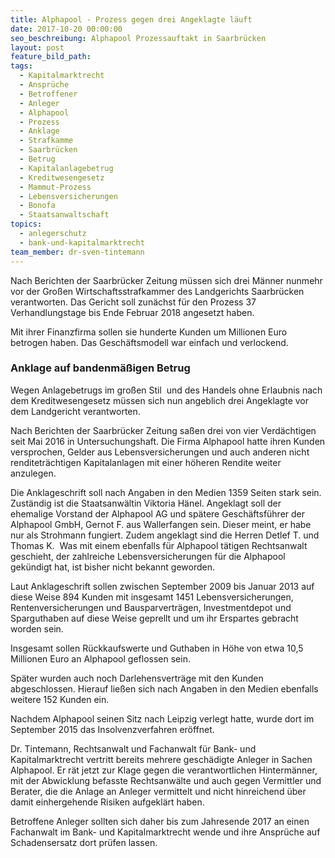 ```yaml
---
title: Alphapool - Prozess gegen drei Angeklagte läuft
date: 2017-10-20 00:00:00
seo_beschreibung: Alphapool Prozessauftakt in Saarbrücken
layout: post
feature_bild_path:
tags:
  - Kapitalmarktrecht
  - Ansprüche
  - Betroffener
  - Anleger
  - Alphapool
  - Prozess
  - Anklage
  - Strafkamme
  - Saarbrücken
  - Betrug
  - Kapitalanlagebetrug
  - Kreditwesengesetz
  - Mammut-Prozess
  - Lebensversicherungen
  - Bonofa
  - Staatsanwaltschaft
topics:
  - anlegerschutz
  - bank-und-kapitalmarktrecht
team_member: dr-sven-tintemann
---
```



Nach Berichten der Saarbrücker Zeitung müssen sich drei Männer nunmehr vor der Großen Wirtschaftsstrafkammer des Landgerichts Saarbrücken verantworten. Das Gericht soll zunächst für den Prozess 37 Verhandlungstage bis Ende Februar 2018 angesetzt haben.

Mit ihrer Finanzfirma sollen sie hunderte Kunden um Millionen Euro betrogen haben. Das Geschäftsmodell war einfach und verlockend.

### Anklage auf bandenmäßigen Betrug

Wegen Anlagebetrugs im großen Stil  und des Handels ohne Erlaubnis nach dem Kreditwesengesetz müssen sich nun angeblich drei Angeklagte vor dem Landgericht verantworten.

Nach Berichten der Saarbrücker Zeitung saßen drei von vier Verdächtigen seit Mai 2016 in Untersuchungshaft. Die Firma Alphapool hatte ihren Kunden versprochen, Gelder aus Lebensversicherungen und auch anderen nicht renditeträchtigen Kapitalanlagen mit einer höheren Rendite weiter anzulegen.

Die Anklageschrift soll nach Angaben in den Medien 1359 Seiten stark sein. Zuständig ist die Staatsanwältin Viktoria Hänel. Angeklagt soll der ehemalige Vorstand der Alphapool AG und spätere Geschäftsführer der Alphapool GmbH, Gernot F. aus Wallerfangen sein. Dieser meint, er habe nur als Strohmann fungiert. Zudem angeklagt sind die Herren Detlef T. und Thomas K.  Was mit einem ebenfalls für Alphapool tätigen Rechtsanwalt geschieht, der zahlreiche Lebensversicherungen für die Alphapool gekündigt hat, ist bisher nicht bekannt geworden.

Laut Anklageschrift sollen zwischen September 2009 bis Januar 2013 auf diese Weise 894 Kunden mit insgesamt 1451 Lebensversicherungen, Rentenversicherungen und Bausparverträgen, Investmentdepot und Sparguthaben auf diese Weise geprellt und um ihr Erspartes gebracht worden sein.

Insgesamt sollen Rückkaufswerte und Guthaben in Höhe von etwa 10,5 Millionen Euro an Alphapool geflossen sein.

Später wurden auch noch Darlehensverträge mit den Kunden abgeschlossen. Hierauf ließen sich nach Angaben in den Medien ebenfalls weitere 152 Kunden ein.

Nachdem Alphapool seinen Sitz nach Leipzig verlegt hatte, wurde dort im September 2015 das Insolvenzverfahren eröffnet.

Dr. Tintemann, Rechtsanwalt und Fachanwalt für Bank- und Kapitalmarktrecht vertritt bereits mehrere geschädigte Anleger in Sachen Alphapool. Er rät jetzt zur Klage gegen die verantwortlichen Hintermänner, mit der Abwicklung befasste Rechtsanwälte und auch gegen Vermittler und Berater, die die Anlage an Anleger vermittelt und nicht hinreichend über damit einhergehende Risiken aufgeklärt haben.

Betroffene Anleger sollten sich daher bis zum Jahresende 2017 an einen Fachanwalt im Bank- und Kapitalmarktrecht wende und ihre Ansprüche auf Schadensersatz dort prüfen lassen.